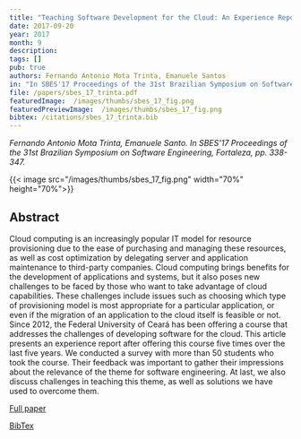 ```yaml
---
title: "Teaching Software Development for the Cloud: An Experience Report"
date: 2017-09-20
year: 2017
month: 9
description:
tags: []
pub: true
authors: Fernando Antonio Mota Trinta, Emanuele Santos
in: "In SBES'17 Proceedings of the 31st Brazilian Symposium on Software Engineering, Fortaleza, pp. 338-347"
file: /papers/sbes_17_trinta.pdf
featuredImage:  /images/thumbs/sbes_17_fig.png
featuredPreviewImage:  /images/thumbs/sbes_17_fig.png
bibtex: /citations/sbes_17_trinta.bib
---
```


*Fernando Antonio Mota Trinta, Emanuele Santo. In SBES'17 Proceedings of the 31st Brazilian Symposium on Software Engineering, Fortaleza, pp. 338-347.*

{{< image src="/images/thumbs/sbes_17_fig.png" width="70%" height="70%">}}

## Abstract

Cloud computing is an increasingly popular IT model for resource provisioning due to the ease of purchasing and managing these resources, as well as cost optimization by delegating server and application maintenance to third-party companies. Cloud computing brings benefits for the development of applications and systems, but it also poses new challenges to be faced by those who want to take advantage of cloud capabilities. These challenges include issues such as choosing which type of provisioning model is most appropriate for a particular application, or even if the migration of an application to the cloud itself is feasible or not. Since 2012, the Federal University of Ceará has been offering a course that addresses the challenges of developing software for the cloud. This article presents an experience report after offering this course five times over the last five years. We conducted a survey with more than 50 students who took the course. Their feedback was important to gather their impressions about the relevance of the theme for software engineering. At last, we also discuss challenges in teaching this theme, as well as solutions we have used to overcome them.

[Full paper](/papers/sbes_17_trinta.pdf)

[BibTex](/citations/sbes_17_trinta.bib)